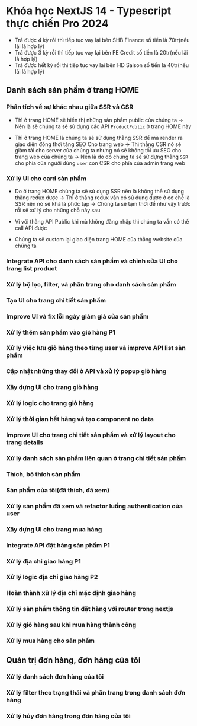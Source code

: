 # Khóa học NextJS 14 - Typescript thực chiến Pro 2024

- Trả được 4 kỳ rồi thì tiếp tục vay lại bên SHB Finance số tiền là 70tr(nếu lãi là hợp lý)
- Trả được 3 kỳ rồi thì tiếp tục vay lại bên FE Credit số tiền là 20tr(nếu lãi là hợp lý)
- Trả được hết kỳ rồi thì tiếp tục vay lại bên HD Saison số tiền là 40tr(nếu lãi là hợp lý)

## Danh sách sản phẩm ở trang HOME

### Phân tích về sự khác nhau giữa SSR và CSR

- Thì ở trang HOME sẽ hiển thị những sản phẩm public của chúng ta -> Nên là sẽ chúng ta sẽ sử dụng các API `ProductPublic` ở trang HOME này

- Thì ở trang HOME là chúng ta sẽ sử dụng thằng SSR để mà render ra giao diện đồng thời tăng SEO Cho trang web -> Thì thằng CSR nó sẽ giảm tải cho server của chúng ta nhưng nó sẽ không tối ưu SEO cho trang web của chúng ta -> Nên là do đó chúng ta sẽ sử dựng thằng `SSR` cho phía của người dùng `user` còn CSR cho phía của admin trang web

### Xử lý UI cho card sản phẩm

- Do ở trang HOME chúng ta sẽ sử dụng SSR nên là không thể sử dụng thằng redux được -> Thì ở thằng redux vẫn có sủ dụng được ở cơ chế là SSR nên nó sẽ khá là phức tạp -> Chúng ta sẽ tạm thời để như vậy trước rồi sẽ xử lý cho những chỗ này sau

- Vì với thằng API Public khi mà không đăng nhập thì chúng ta vẫn có thể call API được

- Chúng ta sẽ custom lại giao diện trang HOME của thằng website của chúng ta

### Integrate API cho danh sách sản phẩm và chỉnh sửa UI cho trang list product

### Xử lý bộ lọc, filter, và phân trang cho danh sách sản phẩm

### Tạo UI cho trang chi tiết sản phẩm

### Improve UI và fix lỗi ngày giảm giá của sản phẩm

### Xử lý thêm sản phẩm vào giỏ hàng P1

### Xử lý việc lưu giỏ hàng theo từng user và improve API list sản phẩm

### Cập nhật những thay đổi ở API và xử lý popup giỏ hàng

### Xây dựng UI cho trang giỏ hàng

### Xử lý logic cho trang giỏ hàng

### Xử lý thời gian hết hàng và tạo component no data

### Improve UI cho trang chi tiết sản phẩm và xử lý layout cho trang details

### Xử lý danh sách sản phẩm liên quan ở trang chi tiết sản phẩm

### Thích, bỏ thích sản phẩm

### Sản phẩm của tôi(đã thích, đã xem)

### Xử lý sản phẩm đã xem và refactor luồng authentication của user

### Xây dựng UI cho trang mua hàng

### Integrate API đặt hàng sản phẩm P1

### Xử lý địa chỉ giao hàng P1

### Xử lý logic địa chỉ giao hàng P2

### Hoàn thành xử lý địa chỉ mặc định giao hàng

### Xử lý sản phẩm thông tin đặt hàng với router trong nextjs

### Xử lý giỏ hàng sau khi mua hàng thành công

### Xử lý mua hàng cho sản phẩm

## Quản trị đơn hàng, đơn hàng của tôi

### Xử lý danh sách đơn hàng của tôi

### Xử lý filter theo trạng thái và phân trang trong danh sách đơn hàng

### Xử lý hủy đơn hàng trong đơn hàng của tôi
